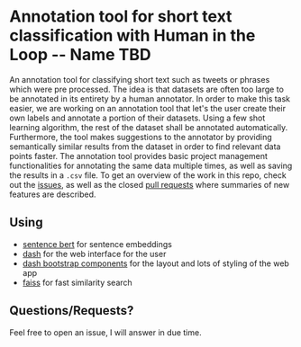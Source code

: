 # Annotation tool for short text classification with Human in the Loop -- Name TBD
An annotation tool for classifying short text such as tweets or phrases which
were pre processed.
The idea is that datasets are often too large to be annotated in its entirety by
a human annotator. In order to make this task easier, we are working on an
annotation tool that let's the user create their own labels and annotate a
portion of their datasets. Using a few shot learning algorithm, the rest of the
dataset shall be annotated automatically.
Furthermore, the tool makes suggestions to the annotator by providing
semantically similar results from the dataset in order to find relevant data
points faster.
The annotation tool provides basic project management functionalities for
annotating the same data multiple times, as well as saving the results in a
`.csv` file.
To get an overview of the work in this repo, check out the
[issues][issues], as well as the closed
[pull requests][PRs] where summaries of new features are described.


## Using
- [sentence bert](https://www.sbert.net/index.html) for sentence embeddings
- [dash](https://dash.plotly.com/) for the web interface for the user
- [dash bootstrap components][dbc] for the layout and lots of styling of the web
  app
- [faiss](https://faiss.ai/) for fast similarity search

## Questions/Requests?

Feel free to open an issue, I will answer in due time.

[issues]: https://github.com/Leibniz-HBI/anno-itl/issues
[PRs]: https://github.com/Leibniz-HBI/anno-itl/pulls?q=is%3Apr+is%3Aclosed
[dbc]: https://dash-bootstrap-components.opensource.faculty.ai/
